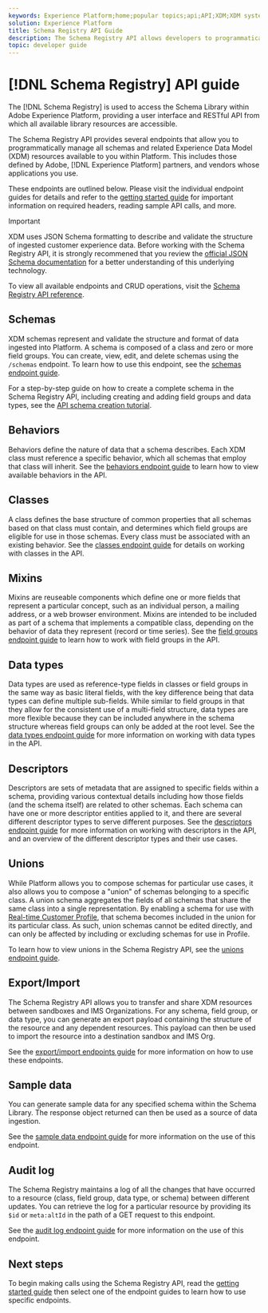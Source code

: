 ```yaml
---
keywords: Experience Platform;home;popular topics;api;API;XDM;XDM system;experience data model;Experience data model;Experience Data Model;data model;Data Model;schema registry;Schema Registry;
solution: Experience Platform
title: Schema Registry API Guide
description: The Schema Registry API allows developers to programmatically manage all schemas and related Experience Data Model (XDM) resources within Adobe Experience Platform. Follow this guide to learn how to perform key operations using the API.
topic: developer guide
---
```


# [!DNL Schema Registry] API guide

The [!DNL Schema Registry] is used to access the Schema Library within Adobe Experience Platform, providing a user interface and RESTful API from which all available library resources are accessible.

The Schema Registry API provides several endpoints that allow you to programmatically manage all schemas and related Experience Data Model (XDM) resources available to you within Platform. This includes those defined by Adobe, [!DNL Experience Platform] partners, and vendors whose applications you use.

These endpoints are outlined below. Please visit the individual endpoint guides for details and refer to the [getting started guide](./getting-started.md) for important information on required headers, reading sample API calls, and more.

>[!IMPORTANT]
>
>XDM uses JSON Schema formatting to describe and validate the structure of ingested customer experience data. Before working with the Schema Registry API, it is strongly recommened that you review the [official JSON Schema documentation](https://json-schema.org/) for a better understanding of this underlying technology.

To view all available endpoints and CRUD operations, visit the [Schema Registry API reference](https://www.adobe.io/apis/experienceplatform/home/api-reference.html#!acpdr/swagger-specs/schema-registry.yaml).

## Schemas

XDM schemas represent and validate the structure and format of data ingested into Platform. A schema is composed of a class and zero or more field groups. You can create, view, edit, and delete schemas using the `/schemas` endpoint. To learn how to use this endpoint, see the [schemas endpoint guide](./schemas.md).

For a step-by-step guide on how to create a complete schema in the Schema Registry API, including creating and adding field groups and data types, see the [API schema creation tutorial](../tutorials/create-schema-api.md).

## Behaviors

Behaviors define the nature of data that a schema describes. Each XDM class must reference a specific behavior, which all schemas that employ that class will inherit. See the [behaviors endpoint guide](./behaviors.md) to learn how to view available behaviors in the API.

## Classes

A class defines the base structure of common properties that all schemas based on that class must contain, and determines which field groups are eligible for use in those schemas. Every class must be associated with an existing behavior. See the [classes endpoint guide](./classes.md) for details on working with classes in the API.

## Mixins

Mixins are reuseable components which define one or more fields that represent a particular concept, such as an individual person, a mailing address, or a web browser environment. Mixins are intended to be included as part of a schema that implements a compatible class, depending on the behavior of data they represent (record or time series). See the [field groups endpoint guide](./mixins.md) to learn how to work with field groups in the API.

## Data types

Data types are used as reference-type fields in classes or field groups in the same way as basic literal fields, with the key difference being that data types can define multiple sub-fields. While similar to field groups in that they allow for the consistent use of a multi-field structure, data types are more flexible because they can be included anywhere in the schema structure whereas field groups can only be added at the root level. See the [data types endpoint guide](./data-types.md) for more information on working with data types in the API.

## Descriptors

Descriptors are sets of metadata that are assigned to specific fields within a schema, providing various contextual details including how those fields (and the schema itself) are related to other schemas. Each schema can have one or more descriptor entities applied to it, and there are several different descriptor types to serve different purposes. See the [descriptors endpoint guide](./descriptors.md) for more information on working with descriptors in the API, and an overview of the different descriptor types and their use cases.

## Unions

While Platform allows you to compose schemas for particular use cases, it also allows you to compose a "union" of schemas belonging to a specific class. A union schema aggregates the fields of all schemas that share the same class into a single representation. By enabling a schema for use with [Real-time Customer Profile](../../profile/home.md), that schema becomes included in the union for its particular class. As such, union schemas cannot be edited directly, and can only be affected by including or excluding schemas for use in Profile.

To learn how to view unions in the Schema Registry API, see the [unions endpoint guide](./unions.md).

## Export/Import

The Schema Registry API allows you to transfer and share XDM resources between sandboxes and IMS Organizations. For any schema, field group, or data type, you can generate an export payload containing the structure of the resource and any dependent resources. This payload can then be used to import the resource into a destination sandbox and IMS Org.

See the [export/import endpoints guide](./export-import.md) for more information on how to use these endpoints.

## Sample data

You can generate sample data for any specified schema within the Schema Library. The response object returned can then be used as a source of data ingestion.

See the [sample data endpoint guide](./sample-data.md) for more information on the use of this endpoint.

## Audit log

The Schema Registry maintains a log of all the changes that have occurred to a resource (class, field group, data type, or schema) between different updates. You can retrieve the log for a particular resource by providing its `$id` or `meta:altId` in the path of a GET request to this endpoint.

See the [audit log endpoint guide](./audit-log.md) for more information on the use of this endpoint.

## Next steps

To begin making calls using the Schema Registry API, read the [getting started guide](./getting-started.md) then select one of the endpoint guides to learn how to use specific endpoints.